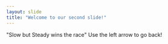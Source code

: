 ```yaml
---
layout: slide
title: "Welcome to our second slide!"
---
```

"Slow but Steady wins the race"
Use the left arrow to go back!
